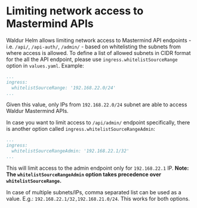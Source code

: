 <!-- EXTERNAL DOCUMENT
Source: https://code.opennodecloud.com/waldur/waldur-helm.git
Branch: master
Remote Path: docs//ip-whitelisting.md
Local Path: docs/admin-guide/deployment/helm/docs/
Last Sync: 2025-10-31T03:04:10.122685

WARNING: This file is automatically synchronized from the source repository.
DO NOT EDIT this file directly. Changes will be overwritten.
Edit the source at: https://code.opennodecloud.com/waldur/waldur-helm.git/-/tree/master/docs//ip-whitelisting.md
-->


# Limiting network access to Mastermind APIs

Waldur Helm allows limiting network access to Mastermind API endpoints - i.e. `/api/`, `/api-auth/`, `/admin/` - based on whitelisting the subnets from where access is allowed. To define a list of allowed subnets in CIDR format for the all the API endpoint, please use `ingress.whitelistSourceRange` option in `values.yaml`. Example:

```yaml
...
ingress:
  whitelistSourceRange: '192.168.22.0/24'
...
```

Given this value, only IPs from `192.168.22.0/24` subnet are able to access Waldur Mastermind APIs.

In case you want to limit access to `/api/admin/` endpoint specifically, there is another option called `ingress.whitelistSourceRangeAdmin`:

```yaml
...
ingress:
  whitelistSourceRangeAdmin: '192.168.22.1/32'
...
```

This will limit access to the admin endpoint only for `192.168.22.1` IP. **Note: The `whitelistSourceRangeAdmin` option takes precedence over `whitelistSourceRange`.**

In case of multiple subnets/IPs, comma separated list can be used as a value. E.g.: `192.168.22.1/32,192.168.21.0/24`. This works for both options.
